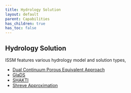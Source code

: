 ```yaml
---
title: Hydrology Solution
layout: default
parent: Capabilities
has_children: true
has_toc: false
---
```


## Hydrology Solution
ISSM features various hydrology model and solution types,
 - <a href="dc">Dual Continuum Porous Equivalent Approach</a>
 - <a href="glads">GlaDS</a>
 - <a href="shakti">SHAKTI</a>
 - <a href="shreve">Shreve Approximation</a>

